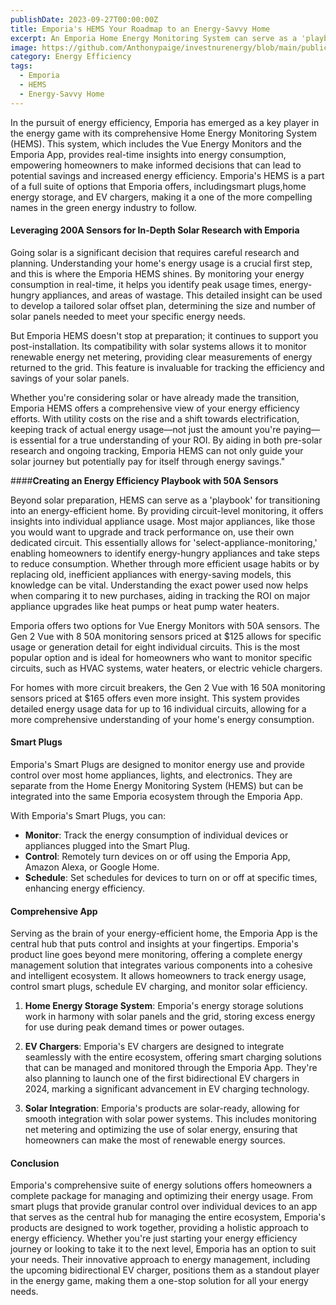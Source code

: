 ```yaml
---
publishDate: 2023-09-27T00:00:00Z
title: Emporia's HEMS Your Roadmap to an Energy-Savvy Home
excerpt: An Emporia Home Energy Monitoring System can serve as a 'playbook' for transitioning into a smart energy-efficient home.
image: https://github.com/Anthonypaige/investnurenergy/blob/main/public/images/cover-art/SED-3-cover-art.jpeg?raw=true
category: Energy Efficiency
tags:
  - Emporia
  - HEMS
  - Energy-Savvy Home
---
```


In the pursuit of energy efficiency, Emporia has emerged as a key player in the energy game with its comprehensive Home Energy Monitoring System (HEMS). This system, which includes the Vue Energy Monitors and the Emporia App, provides real-time insights into energy consumption, empowering homeowners to make informed decisions that can lead to potential savings and increased energy efficiency. Emporia's HEMS is a part of a full suite of options that Emporia offers, includingsmart plugs,home energy storage, and EV chargers, making it a one of the more compelling names in the green energy industry to follow.

#### **Leveraging 200A Sensors for In-Depth Solar Research with Emporia**

Going solar is a significant decision that requires careful research and planning. Understanding your home's energy usage is a crucial first step, and this is where the Emporia HEMS shines. By monitoring your energy consumption in real-time, it helps you identify peak usage times, energy-hungry appliances, and areas of wastage. This detailed insight can be used to develop a tailored solar offset plan, determining the size and number of solar panels needed to meet your specific energy needs.

But Emporia HEMS doesn't stop at preparation; it continues to support you post-installation. Its compatibility with solar systems allows it to monitor renewable energy net metering, providing clear measurements of energy returned to the grid. This feature is invaluable for tracking the efficiency and savings of your solar panels.

Whether you're considering solar or have already made the transition, Emporia HEMS offers a comprehensive view of your energy efficiency efforts. With utility costs on the rise and a shift towards electrification, keeping track of actual energy usage—not just the amount you're paying—is essential for a true understanding of your ROI. By aiding in both pre-solar research and ongoing tracking, Emporia HEMS can not only guide your solar journey but potentially pay for itself through energy savings."

\####**Creating an Energy Efficiency Playbook with 50A Sensors**

Beyond solar preparation, HEMS can serve as a 'playbook' for transitioning into an energy-efficient home. By providing circuit-level monitoring, it offers insights into individual appliance usage. Most major appliances, like those you would want to upgrade and track performance on, use their own dedicated circuit. This essentially allows for 'select-appliance-monitoring,' enabling homeowners to identify energy-hungry appliances and take steps to reduce consumption. Whether through more efficient usage habits or by replacing old, inefficient appliances with energy-saving models, this knowledge can be vital. Understanding the exact power used now helps when comparing it to new purchases, aiding in tracking the ROI on major appliance upgrades like heat pumps or heat pump water heaters.

Emporia offers two options for Vue Energy Monitors with 50A sensors. The Gen 2 Vue with 8 50A monitoring sensors priced at $125 allows for specific usage or generation detail for eight individual circuits. This is the most popular option and is ideal for homeowners who want to monitor specific circuits, such as HVAC systems, water heaters, or electric vehicle chargers.

For homes with more circuit breakers, the Gen 2 Vue with 16 50A monitoring sensors priced at $165 offers even more insight. This system provides detailed energy usage data for up to 16 individual circuits, allowing for a more comprehensive understanding of your home's energy consumption.

#### **Smart Plugs**

Emporia's Smart Plugs are designed to monitor energy use and provide control over most home appliances, lights, and electronics. They are separate from the Home Energy Monitoring System (HEMS) but can be integrated into the same Emporia ecosystem through the Emporia App.

With Emporia's Smart Plugs, you can:

- **Monitor**: Track the energy consumption of individual devices or appliances plugged into the Smart Plug.
- **Control**: Remotely turn devices on or off using the Emporia App, Amazon Alexa, or Google Home.
- **Schedule**: Set schedules for devices to turn on or off at specific times, enhancing energy efficiency.

#### **Comprehensive App**

Serving as the brain of your energy-efficient home, the Emporia App is the central hub that puts control and insights at your fingertips. Emporia's product line goes beyond mere monitoring, offering a complete energy management solution that integrates various components into a cohesive and intelligent ecosystem. It allows homeowners to track energy usage, control smart plugs, schedule EV charging, and monitor solar efficiency.

1.  **Home Energy Storage System**: Emporia's energy storage solutions work in harmony with solar panels and the grid, storing excess energy for use during peak demand times or power outages.

2.  **EV Chargers**: Emporia's EV chargers are designed to integrate seamlessly with the entire ecosystem, offering smart charging solutions that can be managed and monitored through the Emporia App. They're also planning to launch one of the first bidirectional EV chargers in 2024, marking a significant advancement in EV charging technology.

3.  **Solar Integration**: Emporia's products are solar-ready, allowing for smooth integration with solar power systems. This includes monitoring net metering and optimizing the use of solar energy, ensuring that homeowners can make the most of renewable energy sources.

#### **Conclusion**

Emporia's comprehensive suite of energy solutions offers homeowners a complete package for managing and optimizing their energy usage. From smart plugs that provide granular control over individual devices to an app that serves as the central hub for managing the entire ecosystem, Emporia's products are designed to work together, providing a holistic approach to energy efficiency. Whether you're just starting your energy efficiency journey or looking to take it to the next level, Emporia has an option to suit your needs. Their innovative approach to energy management, including the upcoming bidirectional EV charger, positions them as a standout player in the energy game, making them a one-stop solution for all your energy needs.
